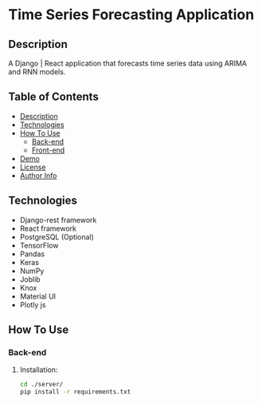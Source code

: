 # Time Series Forecasting Application

## Description
A Django | React application that forecasts time series data using ARIMA and RNN models.

## Table of Contents
- [Description](#description)
- [Technologies](#technologies)
- [How To Use](#how-to-use)
  - [Back-end](#back-end)
  - [Front-end](#front-end)
- [Demo](#demo)
- [License](#license)
- [Author Info](#author-info)

## Technologies
- Django-rest framework
- React framework
- PostgreSQL (Optional)
- TensorFlow
- Pandas
- Keras
- NumPy
- Joblib
- Knox
- Material UI
- Plotly js

## How To Use

### Back-end
1. Installation:
   ```bash
   cd ./server/
   pip install -r requirements.txt


